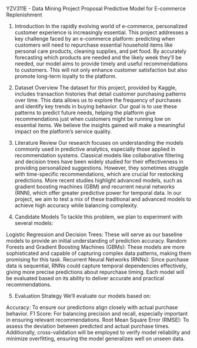 
YZV311E - Data Mining Project Proposal
Predictive Model for E-commerce Replenishment

1. Introduction
In the rapidly evolving world of e-commerce, personalized customer experience is increasingly essential. This project addresses a key challenge faced by an e-commerce platform: predicting when customers will need to repurchase essential household items like personal care products, cleaning supplies, and pet food. By accurately forecasting which products are needed and the likely week they’ll be needed, our model aims to provide timely and useful recommendations to customers. This will not only enhance customer satisfaction but also promote long-term loyalty to the platform.

2. Dataset Overview
The dataset for this project, provided by Kaggle, includes transaction histories that detail customer purchasing patterns over time. This data allows us to explore the frequency of purchases and identify key trends in buying behavior. Our goal is to use these patterns to predict future needs, helping the platform give recommendations just when customers might be running low on essential items. We believe the insights gained will make a meaningful impact on the platform’s service quality.

3. Literature Review
Our research focuses on understanding the models commonly used in predictive analytics, especially those applied in recommendation systems. Classical models like collaborative filtering and decision trees have been widely studied for their effectiveness in providing personalized suggestions. However, they sometimes struggle with time-specific recommendations, which are crucial for restocking predictions. More recent studies highlight advanced models, such as gradient boosting machines (GBM) and recurrent neural networks (RNN), which offer greater predictive power for temporal data. In our project, we aim to test a mix of these traditional and advanced models to achieve high accuracy while balancing complexity.

4. Candidate Models
To tackle this problem, we plan to experiment with several models:

Logistic Regression and Decision Trees: These will serve as our baseline models to provide an initial understanding of prediction accuracy.
Random Forests and Gradient Boosting Machines (GBMs): These models are more sophisticated and capable of capturing complex data patterns, making them promising for this task.
Recurrent Neural Networks (RNNs): Since purchase data is sequential, RNNs could capture temporal dependencies effectively, giving more precise predictions about repurchase timing.
Each model will be evaluated based on its ability to deliver accurate and practical recommendations.

5. Evaluation Strategy
We’ll evaluate our models based on:

Accuracy: To ensure our predictions align closely with actual purchase behavior.
F1 Score: For balancing precision and recall, especially important in ensuring relevant recommendations.
Root Mean Square Error (RMSE): To assess the deviation between predicted and actual purchase times.
Additionally, cross-validation will be employed to verify model reliability and minimize overfitting, ensuring the model generalizes well on unseen data.
